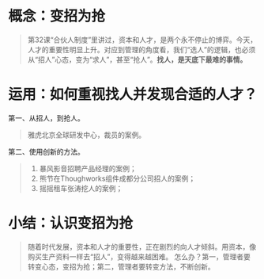 # 概念：变招为抢
> 第32课“合伙人制度”里讲过，资本和人才，是两个永不停止的博弈。今天，人才的重要性明显上升。对应到管理的角度看，我们“选人”的逻辑，也必须从“招人”心态，变为“求人”，甚至“抢人”。**找人，是天底下最难的事情。**

# 运用：如何重视找人并发现合适的人才？
第一、从招人，到抢人。
> 雅虎北京全球研发中心，裁员的案例。

第二、使用创新的方法。
> 1. 暴风影音招聘产品经理的案例；
> 2. 熊节在Thoughworks组件成都分公司招人的案例；
> 3. 摇摇租车张涛挖人的案例；

# 小结：认识变招为抢
> 随着时代发展，资本和人才的重要性，正在剧烈的向人才倾斜。用资本，像购买生产资料一样去“招人”，变得越来越困难。
> 怎么办？第一，管理者要转变心态，变招为抢；第二，管理者要转变方法，不断创新。

